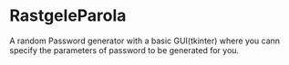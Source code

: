 # RastgeleParola

A random Password generator with a basic GUI(tkinter) where you cann specify the parameters of password to be generated for you.
